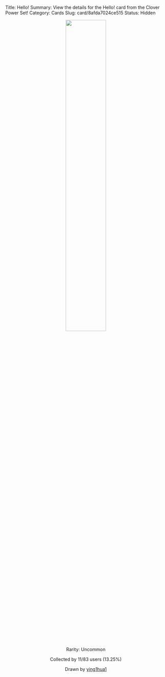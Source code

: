 Title: Hello!
Summary: View the details for the Hello! card from the Clover Power Set!
Category: Cards
Slug: card/8afda7024ce515
Status: Hidden

<center><a href='/images/cards/8afda7024ce515.png'><img src='/images/cards/8afda7024ce515.png' width='50%'></a>

Rarity: Uncommon

Collected by 11/83 users (13.25%)

Drawn by <a href='https://twitter.com/ying1hua1'>ying1hua1</a></center>
